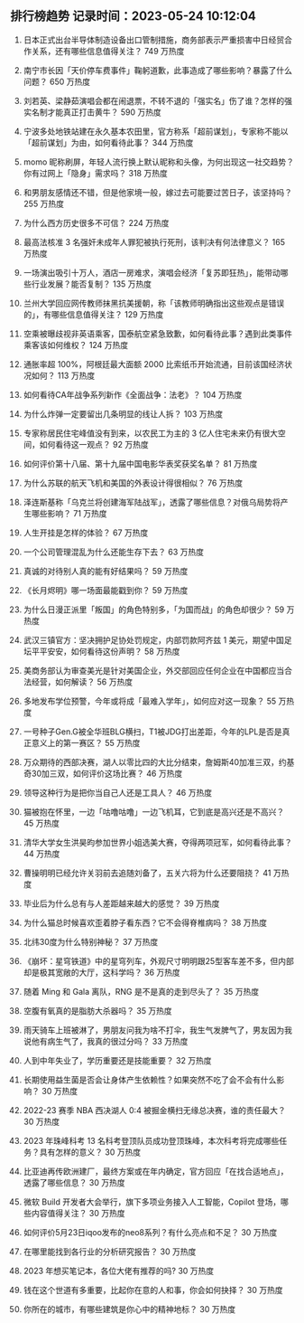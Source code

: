 
## 排行榜趋势 记录时间：2023-05-24 10:12:04
  
  1. 日本正式出台半导体制造设备出口管制措施，商务部表示严重损害中日经贸合作关系，还有哪些信息值得关注？ 749 万热度
    
  2. 南宁市长因「天价停车费事件」鞠躬道歉，此事造成了哪些影响？暴露了什么问题？ 650 万热度
    
  3. 刘若英、梁静茹演唱会都在闹退票，不转不退的「强实名」伤了谁？怎样的强实名制才能真正打击黄牛？ 590 万热度
    
  4. 宁波多处地铁站建在永久基本农田里，官方称系「超前谋划」，专家称不能以「超前谋划」为由，如何看待此事？ 344 万热度
    
  5. momo 昵称刷屏，年轻人流行换上默认昵称和头像，为何出现这一社交趋势？你有过网上「隐身」需求吗？ 318 万热度
    
  6. 和男朋友感情还不错，但是他家境一般，嫁过去可能要过苦日子，该坚持吗？ 255 万热度
    
  7. 为什么西方历史很多不可信？ 224 万热度
    
  8. 最高法核准 3 名强奸未成年人罪犯被执行死刑，该判决有何法律意义？ 165 万热度
    
  9. 一场演出吸引十万人，酒店一房难求，演唱会经济「复苏即狂热」，能带动哪些行业发展？能否复制？ 135 万热度
    
  10. 兰州大学回应网传教师抹黑抗美援朝，称「该教师明确指出这些观点是错误的」，有哪些信息值得关注？ 129 万热度
    
  11. 空乘被曝歧视非英语乘客，国泰航空紧急致歉，如何看待此事？遇到此类事件乘客该如何维权？ 124 万热度
    
  12. 通胀率超 100%，阿根廷最大面额 2000 比索纸币开始流通，目前该国经济状况如何？ 113 万热度
    
  13. 如何看待CA年战争系列新作《全面战争：法老》？ 104 万热度
    
  14. 为什么炸弹一定要留出几条明显的线让人拆？ 103 万热度
    
  15. 专家称居民住宅峰值没有到来，以农民工为主的 3 亿人住宅未来仍有很大空间，如何看待这一观点？ 92 万热度
    
  16. 如何评价第十八届、第十九届中国电影华表奖获奖名单？ 81 万热度
    
  17. 为什么苏联的航天飞机和美国的外表设计得很相似？ 76 万热度
    
  18. 泽连斯基称「乌克兰将创建海军陆战军」，透露了哪些信息？对俄乌局势将产生哪些影响？ 71 万热度
    
  19. 人生开挂是怎样的体验？ 67 万热度
    
  20. 一个公司管理混乱为什么还能生存下去？ 63 万热度
    
  21. 真诚的对待别人真的能有好结果吗？ 59 万热度
    
  22. 《长月烬明》哪一场面最能戳到你？ 59 万热度
    
  23. 为什么日漫正派里「叛国」的角色特别多，「为国而战」的角色却很少？ 59 万热度
    
  24. 武汉三镇官方：坚决拥护足协处罚规定，内部罚款阿齐兹 1 美元，期望中国足坛平平安安，如何看待这份声明？ 58 万热度
    
  25. 美商务部认为审查美光是针对美国企业，外交部回应任何企业在中国都应当合法经营，如何解读？ 56 万热度
    
  26. 多地发布学位预警，今年或将成「最难入学年」，如何应对这一现象？ 55 万热度
    
  27. 一号种子Gen.G被全华班BLG横扫，T1被JDG打出差距，今年的LPL是否是真正意义上的第一赛区？ 55 万热度
    
  28. 万众期待的西部决赛，湖人以零比四的大比分结束，詹姆斯40加准三双，约基奇30加三双，如何评价这场比赛？ 46 万热度
    
  29. 领导这种行为是把你当自己人还是工具人？ 46 万热度
    
  30. 猫被抱在怀里，一边「咕噜咕噜」一边飞机耳，它到底是高兴还是不高兴？ 45 万热度
    
  31. 清华大学女生洪昊昀参加世界小姐选美大赛，夺得两项冠军，如何看待此事？ 44 万热度
    
  32. 曹操明明已经允许关羽前去追随刘备了，五关六将为什么还要阻挠？ 41 万热度
    
  33. 毕业后为什么总有与人差距越来越大的感觉？ 39 万热度
    
  34. 为什么猫总时候喜欢歪着脖子看东西？它不会得脊椎病吗？ 38 万热度
    
  35. 北纬30度为什么特别神秘？ 37 万热度
    
  36. 《崩坏：星穹铁道》中的星穹列车，外观尺寸明明跟25型客车差不多，但内部却是极其宽敞的大厅，这科学吗？ 36 万热度
    
  37. 随着 Ming 和 Gala 离队，RNG 是不是真的走到尽头了？ 35 万热度
    
  38. 空腹有氧真的是脂肪大杀器吗？ 35 万热度
    
  39. 雨天骑车上班被淋了，男朋友问我为啥不打伞，我生气发脾气了，男友因为我说他有病生气了，我真的很过分吗？ 33 万热度
    
  40. 人到中年失业了，学历重要还是技能重要？ 32 万热度
    
  41. 长期使用益生菌是否会让身体产生依赖性？如果突然不吃了会不会有什么影响？ 30 万热度
    
  42. 2022-23 赛季 NBA 西决湖人 0:4 被掘金横扫无缘总决赛，谁的责任最大？ 30 万热度
    
  43. 2023 年珠峰科考 13 名科考登顶队员成功登顶珠峰，本次科考将完成哪些任务？具有怎样的意义？ 30 万热度
    
  44. 比亚迪再传欧洲建厂，最终方案或在年内确定，官方回应「在找合适地点」，透露了哪些信息？ 30 万热度
    
  45. 微软 Build 开发者大会举行，旗下多项业务接入人工智能，Copilot 登场，哪些内容值得关注？ 30 万热度
    
  46. 如何评价5月23日iqoo发布的neo8系列？有什么亮点和不足？ 30 万热度
    
  47. 在哪里能找到各行业的分析研究报告？ 30 万热度
    
  48. 2023 年想买笔记本，各位大佬有推荐的吗? 30 万热度
    
  49. 钱在这个世道有多重要，比起你在意的人和事，你会如何抉择？ 30 万热度
    
  50. 你所在的城市，有哪些建筑是你心中的精神地标？ 30 万热度
    